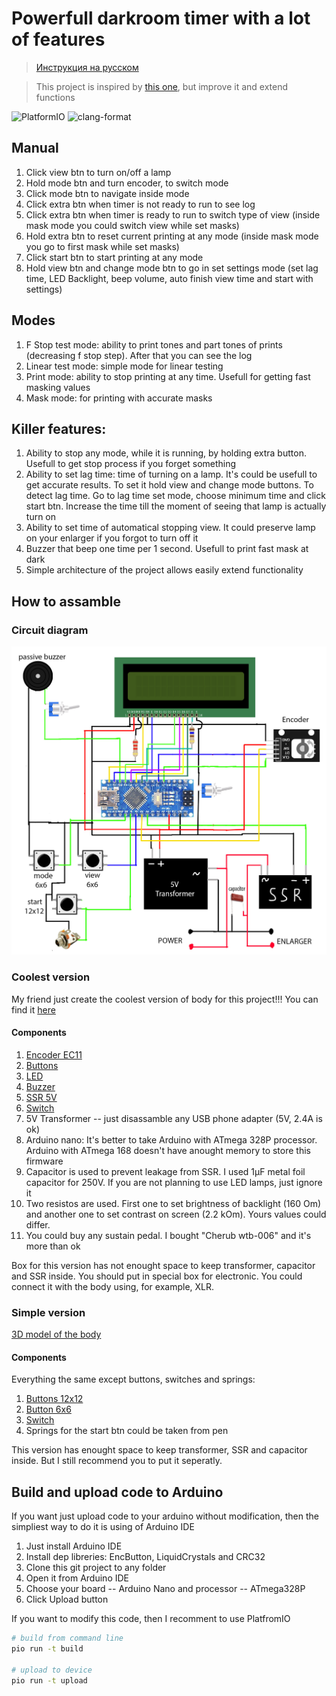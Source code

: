 # Powerfull darkroom timer with a lot of features

> [Инструкция на русском](./README_RU.md)

> This project is inspired by [this one](https://github.com/nikonov1101/kafstop-timer), but improve it and extend functions

![PlatformIO](https://github.com/lo1ol/DarkroomTimer/actions/workflows/platform-io.yml/badge.svg)
![clang-format](https://github.com/lo1ol/DarkroomTimer/actions/workflows/clang-format.yml/badge.svg)

## Manual

1. Click view btn to turn on/off a lamp
2. Hold mode btn and turn encoder, to switch mode
3. Click mode btn to navigate inside mode
4. Click extra btn when timer is not ready to run to see log
5. Click extra btn when timer is ready to run to switch type of view (inside mask mode you could switch view while set masks)
6. Hold extra btn to reset current printing at any mode (inside mask mode you go to first mask while set masks)
7. Click start btn to start printing at any mode
8. Hold view btn and change mode btn to go in set settings mode (set lag time, LED Backlight, beep volume, auto finish view time and start with settings)

## Modes

1. F Stop test mode: ability to print tones and part tones of prints (decreasing f stop step). After that you can see the log
2. Linear test mode: simple mode for linear testing
3. Print mode: ability to stop printing at any time. Usefull for getting fast masking values
4. Mask mode: for printing with accurate masks

## Killer features:

1. Ability to stop any mode, while it is running, by holding extra button. Usefull to get stop process if you forget something
2. Ability to set lag time: time of turning on a lamp. It's could be usefull to get accurate results. To set it hold view and change mode buttons. To detect lag time. Go to lag time set mode, choose minimum time and click start btn. Increase the time till the moment of seeing that lamp is actually turn on
3. Ability to set time of automatical stopping view. It could preserve lamp on your enlarger if you forgot to turn off it
4. Buzzer that beep one time per 1 second. Usefull to print fast mask at dark
5. Simple architecture of the project allows easily extend functionality

## How to assamble


### Circuit diagram

![Circuit](./Circuit.jpg)

### Coolest version

My friend just create the coolest version of body for this project!!! You can find it [here](https://www.thingiverse.com/thing:6683466)

#### Components

1. [Encoder EC11](https://sl.aliexpress.ru/p?key=1wDHs4W)
2. [Buttons](https://sl.aliexpress.ru/p?key=SoBfsmF)
3. [LED](https://sl.aliexpress.ru/p?key=tgDHsiN)
4. [Buzzer](https://sl.aliexpress.ru/p?key=XcDHsAE)
5. [SSR 5V](https://sl.aliexpress.ru/p?key=AWDHsN6)
6. [Switch](https://sl.aliexpress.ru/p?key=f3PfsRC)
7. 5V Transformer -- just disassamble any USB phone adapter (5V, 2.4A is ok)
8. Arduino nano: It's better to take Arduino with ATmega 328P processor. Arduino with ATmega 168 doesn't have anought memory to store this firmware
9. Capacitor is used to prevent leakage from SSR. I used 1μF metal foil capacitor for 250V. If you are not planning to use LED lamps, just ignore it
10. Two resistos are used. First one to set brightness of backlight (160 Om) and another one to set contrast on screen (2.2 kOm). Yours values could differ.
11. You could buy any sustain pedal. I bought "Cherub wtb-006" and it's more than ok

Box for this version has not enought space to keep transformer, capacitor and SSR inside. You should put in special box for electronic. You could connect it with the body using, for example, XLR.

### Simple version

[3D model of the body](./TimerBox.stl)

#### Components

Everything the same except buttons, switches and springs:

1. [Buttons 12x12](https://sl.aliexpress.ru/p?key=8sDHsMU)
2. [Button 6x6](https://sl.aliexpress.ru/p?key=TiDHsci)
3. [Switch](https://sl.aliexpress.ru/p?key=7LDHstq)
4. Springs for the start btn could be taken from pen

This version has enought space to keep transformer, SSR and capacitor inside. But I still recommend you to put it seperatly.

## Build and upload code to Arduino

If you want just upload code to your arduino without modification, then the simpliest way to do it is using of Arduino IDE
1. Just install Arduino IDE
2. Install dep libreries: EncButton, LiquidCrystals and CRC32
3. Clone this git project to any folder
4. Open it from Arduino IDE
5. Choose your board -- Arduino Nano and processor -- ATmega328P
6. Click Upload button

If you want to modify this code, then I recomment to use PlatfromIO

```bash
# build from command line
pio run -t build

# upload to device
pio run -t upload
```
